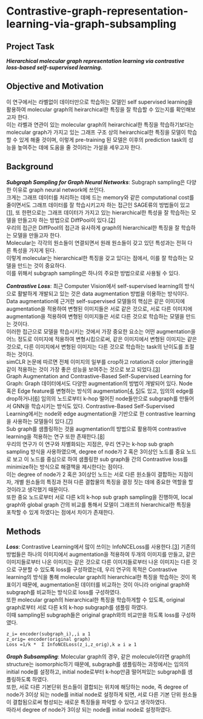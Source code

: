# Contrastive-graph-representation-learning-via-graph-subsampling

## Project Task 
_**Hierarchical molecular graph representation learning via contrastive loss-based self-supervised learning.**_

## Objective and Motivation 
이 연구에서는 라벨없이 데이터만으로 학습하는 모델인 self supervised learning을 활용하여 molecular graph의 heirarchical한 특징을 잘 학습할 수 있는지를 확인해보고자 한다.  
이는 라벨과 연관이 있는 molecular graph의 heirarchical한 특징을 학습하기보다는 molecular graph가 가지고 있는 그래프 구조 상의 heirarchical한 특징을 모델이 학습할 수 있게 해줄 것이며, 이렇게 pre-training 된 모델은 이후의 prediction task의 성능을 높여주는 데에 도움을 줄 것이라는 가설을 세우고자 한다.  

## Background 
_**Subgraph Sampling for Graph Neural Networks**_: Subgraph sampling은 다양한 이유로 graph neural network에 쓰인다.  
크게는 그래프 데이터를 처리하는 데에 드는 memory와 같은 computational cost를 줄이면서도 그래프 데이터를 잘 학습시키고자 하는 접근인 SAGE류의 방법들이 있고[[1]], 또 한편으로는 그래프 데이터가 가지고 있는 hierarchical한 특성을 잘 학습하는 모델을 만들고자 하는 방법으로 DiffPool이 있다.[[2]]  
우리의 접근은 DiffPool의 접근과 유사하게 graph의 hierarchical한 특징을 잘 학습하는 모델을 만들고자 한다.  
Molecular는 각각의 원소들이 연결되면서 원래 원소들이 갖고 있던 특성과는 전혀 다른 특성을 가지게 된다.  
이렇게 molecular는 hierarchical한 특징을 갖고 있다는 점에서, 이를 잘 학습하는 모델을 만드는 것이 중요하다.  
이를 위해서 subgraph sampling은 하나의 주요한 방법으로로 사용될 수 있다.  
  
_**Contrastive Loss**_: 최근 Computer Vision에서 self-supervised learning의 방식으로 활발하게 개발되고 있는 것은 data augmentation 방법을 이용하는 방식이다.  
Data augmentation에 근거한 self-supervised 모델들의 핵심은 같은 이미지에 augmentation을 적용하여 변형된 이미지들은 서로 같은 것으로, 서로 다른 이미지에 augmentation을 적용하여 변형된 이미지들은 서로 다른 것으로 학습하는 모델을 만드는 것이다.  
이러한 접근으로 모델을 학습시키는 것에서 가장 중요한 요소는 어떤 augmentation을 어느 정도로 이미지에 적용하여 변형시킴으로써, 같은 이미지에서 변형된 이미지는 같은 것으로, 다른 이미지에서 변형된 이미지는 다른 것으로 학습하는 task의 난이도를 조절하는 것이다.  
simCLR 논문에 따르면 전체 이미지의 일부를 crop하고 rotation과 color jittering을 같이 적용하는 것이 가장 좋은 성능을 보여주는 것으로 보고 되었다.[[3]]   
Graph Augmentation and Contrastive-Based Self-Supervised Learning for Graph: Graph 데이터에서도 다양한 augmentation의 방법이 개발되어 있다. 
Node 혹은 Edge feature를 변형하는 방식의 augmentation[[4], [5]]도 있고, 임의의 edge를 drop하거나[[6]] 임의의 노드로부터 k-hop 떨어진 node들만으로 subgraph를 만들어서 GNN을 학습시키는 방식도 있다. 
Contrastive-Based Self-Supervised Learning에서는 node와 edge augmentation을 기반으로 한 contrastive learning을 사용하는 모델들이 있다.[[7]]  
Sub graph를 샘플링하는 것을 augmentation의 방법으로 활용하여 contrastive learning을 적용하는 연구 또한 존재한다.[[8]]  
우리의 연구가 이 연구와 차별화되는 지점은, 우리 연구는 k-hop sub graph sampling 방식을 사용하였으며, degree of node가 2 혹은 3이상인 노드를 중요 노드로 보고 이 노드를 중심으로 하여 샘플링한 sub graph들 간의 Contrastive loss를 minimize하는 방식으로 해결책을 제시한다는 점이다.  
이는 degree of node가 2 혹은 3이상인 노드는 서로 다른 원소들이 결합하는 지점이자, 개별 원소들의 특징과 전혀 다른 결합물의 특징을 결정 짓는 데에 중요한 역할을 할 것이라고 생각했기 때문이다.  
또한 중요 노드로부터 서로 다른 k의 k-hop sub graph sampling을 진행하여, local graph와 global graph 간의 비교를 통해서 모델이 그래프의 hierarchical한 특징을 포착할 수 있게 하였다는 점에서 차이가 존재한다.  

## Methods 
_**Loss**_: Contrastive Learning에서 많이 쓰이는 InfoNCELoss를 사용한다.[[3]]
기존의 방법들은 하나의 이미지에서 augmentation을 적용하여 두개의 이미지를 만들고, 같은 이미지들로부터 나온 이미지는 같은 것으로 다른 이미지들로부터 나온 이미지는 다른 것으로 구분할 수 있도록 loss를 구성하였는데, 우리 연구의 목적은 Contrastive learning의 방식을 통해 molecular graph의 hierarchical한 특징을 학습하는 것이 목표이기 때문에, augmentation된 데이터를 비교하는 것이 아니라 original graph와 subgraph를 비교하는 방식으로 loss를 구성하였다.  
또한 molecular graph의 hierarchical한 특징을 학습하게할 수 있도록, original graph로부터 서로 다른 k의 k-hop subgraph를 샘플링 하였다.  
이때 sampling된 subgraph들은 original graph와의 비교만을 하도록 loss를 구성하였다.  
```  
z_i= encoder(subgraph_i),,i ≥ 1 
z_orig= encoder(original graph) 
Loss =1/k *  Σ InfoNCELoss(z_i,z_orig),k ≥ i ≥ 1 
```

_**Graph Subsampling**_: Molecular graph의 경우, 같은 molecule이라면 graph의 structure는 isomorphic하기 때문에, subgraph를 샘플링하는 과정에서는 임의의 initial node를 설정하고, initial node로부터 k-hop만큼 떨어져있는 subgraph를 샘플링하도록 하였다.  
또한, 서로 다른 기본단위 원소들이 결합되는 위치에 해당하는 node, 즉 degree of node가 3이상 되는 node를 initial node로 설정하게 되면, 서로 다른 기본 단위 원소들이 결합됨으로써 형성되는 새로운 특징들을 파악할 수 있다고 생각하였다.  
따라서 degree of node가 3이상 되는 node를 initial node로 설정하였다. 

 
[1]: https://arxiv.org/abs/1810.00826
[2]: https://papers.nips.cc/paper/2018/hash/e77dbaf6759253c7c6d0efc5690369c7-Abstract.html
[3]: https://proceedings.mlr.press/v119/chen20j.html
[4]: https://bhooi.github.io/papers/nodeaug_kdd20.pdf
[5]: https://people.ece.umn.edu/users/ayasin/Publications.html
[6]: https://arxiv.org/abs/1907.10903
[7]: https://arxiv.org/abs/2103.00111
[8]: https://arxiv.org/pdf/2009.10273.pdf
